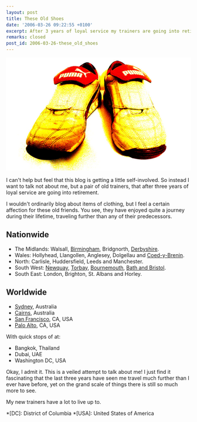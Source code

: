 ```yaml
---
layout: post
title: These Old Shoes
date: '2006-03-26 09:22:55 +0100'
excerpt: After 3 years of loyal service my trainers are going into retirement.
remarks: closed
post_id: 2006-03-26-these_old_shoes
---
```

![My old pair of trainers](/assets/images/2006/03/these_old_shoes.jpg)

I can't help but feel that this blog is getting a little self-involved. So instead I want to talk not about me, but a pair of old trainers, that after three years of loyal service are going into retirement.

I wouldn't ordinarily blog about items of clothing, but I feel a certain affection for these old friends. You see, they have enjoyed quite a journey during their lifetime, traveling further than any of their predecessors.

## Nationwide
* The Midlands: Walsall, [Birmingham](http://flickr.com/photos/paulrobertlloyd/sets/72157622390770176/), Bridgnorth, [Derbyshire](http://flickr.com/photos/paulrobertlloyd/sets/72157622265918195/).
* Wales: Hollyhead, Llangollen, Anglesey, Dolgellau and [Coed-y-Brenin](http://flickr.com/photos/paulrobertlloyd/sets/72157622266398563/).
* North: Carlisle, Huddersfield, Leeds and Manchester.
* South West: [Newquay](http://flickr.com/photos/paulrobertlloyd/sets/72157622391218624/), [Torbay](http://flickr.com/photos/paulrobertlloyd/sets/72157622294084908/), [Bournemouth](http://flickr.com/photos/paulrobertlloyd/sets/72157623540740943/), [Bath and Bristol](http://flickr.com/photos/paulrobertlloyd/sets/72157623659637746/).
* South East: London, Brighton, St. Albans and Horley.

## Worldwide
* [Sydney](http://flickr.com/photos/paulrobertlloyd/sets/72157621993226654/), Australia
* [Cairns](http://flickr.com/photos/paulrobertlloyd/sets/72157621869207569/), Australia
* [San Francisco](http://flickr.com/photos/paulrobertlloyd/sets/72157622317161607/), CA, USA
* [Palo Alto](http://flickr.com/photos/paulrobertlloyd/sets/72157622266754053/), CA, USA

With quick stops of at:

* Bangkok, Thailand
* Dubai, UAE
* Washington DC, USA

Okay, I admit it. This is a veiled attempt to talk about me! I just find it fascinating that the last three years have seen me travel much further than I ever have before, yet on the grand scale of things there is still so much more to see.

My new trainers have a lot to live up to.

*[DC]: District of Columbia
*[USA]: United States of America